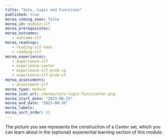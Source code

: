 ```yaml
---
title: "Sets, Logic and Functions"
published: true
morea_coming_soon: false
morea_id: module-slf
morea_prerequisites:
morea_outcomes:
   - outcome-slf
morea_readings:
   - reading-slf-text
   - reading-slf
morea_experiences:
   - experience-slf
   - experience-cantor
   - experience-slf-prob-cp
   - experience-slf-prob-if
morea_assessments:
   - assessment-slf
morea_type: module
morea_icon_url: /morea/sets-logic-func/cantor.png
morea_start_date: "2023-08-23"
morea_end_date: "2023-08-26"
morea_labels:
morea_sort_order: 11
---
```


The picture you see represents the construction of a
Cantor set, which you can learn about in the (optional) experiential
learning section of this module. 

